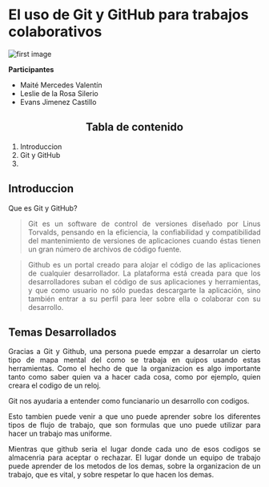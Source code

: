# El uso de Git y GitHub para trabajos colaborativos

![first image](https://joshcannons.com/img/logo/logo-github.jpg "Git y GitHub")

**Participantes**

- Maité Mercedes Valentín
- Leslie de la Rosa Silerio
- Evans Jimenez Castillo

<H2 align="center"><b>Tabla de contenido</b></H2>

1. Introduccion
2. Git y GitHub
3. 

<Introduccion>

## **Introduccion**
Que es Git y GitHub?
><p style="text-align: justify">Git es un software de control de versiones diseñado por Linus Torvalds, pensando en la eficiencia, la confiabilidad y compatibilidad del mantenimiento de versiones de aplicaciones cuando éstas tienen un gran número de archivos de código fuente.</p>

><p style="text-align: justify"> Github es un portal creado para alojar el código de las aplicaciones de cualquier desarrollador. La plataforma está creada para que los desarrolladores suban el código de sus aplicaciones y herramientas, y que como usuario no sólo puedas descargarte la aplicación, sino también entrar a su perfil para leer sobre ella o colaborar con su desarrollo.</p>

<Temas-Desarollados-Text-Puede-Que-se-arregle>

## **Temas Desarrollados**

<p style="text-align: justify">Gracias a Git y Github, una persona puede empzar a desarrolar un cierto tipo de mapa mental del como se trabaja en quipos usando estas herramientas. Como el hecho de que la organizacion es algo importante tanto como saber quien va a hacer cada cosa, como por ejemplo, quien creara el codigo de un reloj.</p>
<p style="text-align: justify">Git nos ayudaria a entender como funcianario un desarrollo con codigos.</p>
<p style="text-align: justify">Esto tambien puede venir a que uno puede aprender sobre los diferentes tipos de flujo de trabajo, que son formulas que uno puede utilizar para hacer un trabajo mas uniforme.</p>
<p style="text-align: justify">Mientras que github seria el lugar donde cada uno de esos codigos se almacenria para aceptar o rechazar. El lugar donde un equipo de trabajo puede aprender de los metodos de los demas, sobre la organizacion de un trabajo, que es vital, y sobre respetar lo que hacen los demas.
</p>